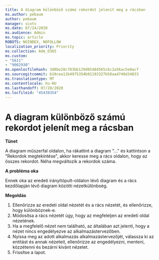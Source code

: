 ```yaml
---
title: A diagram különböző számú rekordot jelenít meg a rácsban
ms.author: pebaum
author: pebaum
manager: scotv
ms.date: 07/24/2020
ms.audience: Admin
ms.topic: article
ROBOTS: NOINDEX, NOFOLLOW
localization_priority: Priority
ms.collection: Adm_O365
ms.custom:
- "5611"
- "9002930"
ms.openlocfilehash: 3d0be28c783bb129d05484565c6c2a56ac5e0acf
ms.sourcegitcommit: b10cea11b4975354b91193327b58aa4740d34833
ms.translationtype: MT
ms.contentlocale: hu-HU
ms.lasthandoff: 07/28/2020
ms.locfileid: "45439354"
---
```

# <a name="chart-shows-different-number-of-records-in-grid"></a>A diagram különböző számú rekordot jelenít meg a rácsban

**Tünet**

A diagram műszerfal oldalon, ha rákattint a diagram "..." és kattintson a "Rekordok megtekintése", akkor keresse meg a rács oldalon, hogy az összes rekordot. Néha megváltozik a rekordok száma.

**A probléma oka**

Ennek oka az eredeti irányítópult-oldalon lévő diagram és a rács kezdőlapján lévő diagram közötti nézetkülönbség.  

**Megoldás**

1. Ellenőrizze az eredeti oldal nézetét és a rács nézetét, és ellenőrizze, hogy különböznek-e.
2. Módosítsa a rács nézetét úgy, hogy az megfeleljen az eredeti oldal nézetének.
3. Ha a megfelelő nézet nem található, az általában azt jelenti, hogy a nézet nincs engedélyezve az alkalmazástervezőben.
4. Nyissa meg az adott alkalmazás alkalmazástervezőjét, válassza ki az entitást és annak nézeteit, ellenőrizze az engedélyezni, menteni, közzétenni és bezárni kívánt nézetet.
5. Frissítse a lapot.